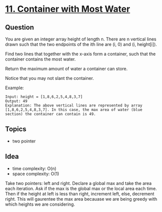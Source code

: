 # [11. Container with Most Water](https://leetcode.com/problems/container-with-most-water/)

## Question
You are given an integer array height of length n. There are n vertical lines drawn such that the two endpoints of the ith line are (i, 0) and (i, height[i]).

Find two lines that together with the x-axis form a container, such that the container contains the most water.

Return the maximum amount of water a container can store.

Notice that you may not slant the container.

Example:

```
Input: height = [1,8,6,2,5,4,8,3,7]
Output: 49
Explanation: The above vertical lines are represented by array [1,8,6,2,5,4,8,3,7]. In this case, the max area of water (blue section) the container can contain is 49.
```
## Topics
- two pointer

## Idea
- time complexity: O(n)
- space complexity: O(1)

Take two pointers: left and right. Declare a global max and take the area each iteration. Ask if the max is the global max or the local area each time. Then if the height at left is less than right, increment left, else, decrement right. This will gaurentee the max area becauase we are being greedy with which heights we are considering.
